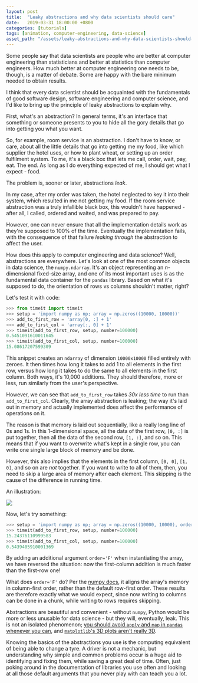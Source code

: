 ```yaml
---
layout: post
title:  "Leaky abstractions and why data scientists should care"
date:   2019-03-31 18:00:00 +0800
categories: [tutorials]
tags: [animation, computer-engineering, data-science]
asset_path: "/assets/leaky-abstractions-and-why-data-scientists-should-care/"
---
```


Some people say that data scientists are people who are better at computer engineering than statisticians and better at statistics than computer engineers. How much better at computer engineering one needs to be, though, is a matter of debate. Some are happy with the bare minimum needed to obtain results.

I think that every data scientist should be acquainted with the fundamentals of good software design, software engineering and computer science, and I'd like to bring up the principle of leaky abstractions to explain why.

First, what's an abstraction? In general terms, it's an interface that something or someone presents to you to hide all the gory details that go into getting you what you want.

So, for example, room service is an abstraction. I don't have to know, or care, about all the little details that go into getting me my food, like which supplier the hotel uses, or how to plant wheat, or setting up an order fulfilment system. To me, it's a black box that lets me call, order, wait, pay, eat. The end. As long as I do everything expected of me, I should get what I expect - food.

The problem is, sooner or later, abstractions _leak_. 

In my case, after my order was taken, the hotel neglected to key it into their system, which resulted in me not getting my food. If the room service abstraction was a truly infallible black box, this wouldn't have happened - after all, I called, ordered and waited, and was prepared to pay.

However, one can never ensure that all the implementation details work as they're supposed to 100% of the time. Eventually the implementation fails, with the consequence of that failure _leaking through_ the abstraction to affect the user.

How does this apply to computer engineering and data science? Well, abstractions are everywhere. Let's look at one of the most common objects in data science, the `numpy.ndarray`. It's an object representing an _n_-dimensional fixed-size array, and one of its most important uses is as the fundamental data container for the `pandas` library. Based on what it's supposed to do, the orientation of rows vs columns shouldn't matter, right?

Let's test it with code:

```python
>>> from timeit import timeit
>>> setup = 'import numpy as np; array = np.zeros((10000, 10000))'
>>> add_to_first_row = 'array[0, :] + 1'
>>> add_to_first_col = 'array[:, 0] + 1'
>>> timeit(add_to_first_row, setup, number=100000)
0.5451091610011645
>>> timeit(add_to_first_col, setup, number=100000)
15.08617207599309
```

This snippet creates an `ndarray` of dimension `10000x10000` filled entirely with zeroes. It then times how long it takes to add 1 to all elements in the first row, versus how long it takes to do the same to all elements in the first column. Both ways, it's 10,000 additions. They should therefore, more or less, run similarly from the user's perspective.

However, we can see that `add_to_first_row` takes _30x less time_ to run than `add_to_first_col`. Clearly, the array abstraction is leaking; the way it's laid out in memory and actually implemented does affect the performance of operations on it. 

The reason is that memory is laid out sequentially, like a really long line of 0s and 1s. In this 1-dimensional space, all the data of the first row, `[0, :]` is put together, then all the data of the second row, `[1, :]`, and so on. This means that if you want to overwrite what's kept in a single row, you can write one single large block of memory and be done.

However, this also implies that the elements in the first column, `[0, 0]`, `[1, 0]`, and so on are *not* together. If you want to write to all of them, then, you need to skip a large area of memory after each element. This skipping is the cause of the difference in running time.

An illustration:

<img src="{{ page.asset_path }}memory-layout.gif">

Now, let's try something:

```python
>>> setup = 'import numpy as np; array = np.zeros((10000, 10000), order='F')'
>>> timeit(add_to_first_row, setup, number=100000)
15.24376110999583
>>> timeit(add_to_first_col, setup, number=100000)
0.5439405910001369
```

By adding an additional argument `order='F'` when instantiating the array, we have reversed the situation: now the first-column addition is much faster than the first-row one!

What does `order='F'` do? Per the [numpy docs](), it aligns the array's memory in column-first order, rather than the default row-first order. These results are therefore exactly what we would expect, since now writing to columns can be done in a chunk, while writing to rows requires skipping.

Abstractions are beautiful and convenient - without `numpy`, Python would be more or less unusable for data science - but they will, eventually, leak. This is not an isolated phenomenon; [you should avoid `apply` and `map` in `pandas` whenever you can](https://stackoverflow.com/questions/54432583/when-should-i-ever-want-to-use-pandas-apply-in-my-code), and [`matplotlib`'s 3D plots aren't really 3D](https://stackoverflow.com/questions/13932150/matplotlib-wrong-overlapping-when-plotting-two-3d-surfaces-on-the-same-axes).

Knowing the basics of the abstractions you use is the computing equivalent of being able to change a tyre. A driver is not a mechanic, but understanding why simple and common problems occur is a huge aid to identifying and fixing them, while saving a great deal of time. Often, just poking around in the documentation of libraries you use often and looking at all those default arguments that you never play with can teach you a lot.
